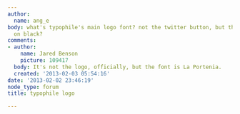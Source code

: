 ```yaml
---
author:
  name: ang_e
body: what's typophile's main logo font? not the twitter button, but the main white
  on black?
comments:
- author:
    name: Jared Benson
    picture: 109417
  body: It's not the logo, officially, but the font is La Portenia.
  created: '2013-02-03 05:54:16'
date: '2013-02-02 23:46:19'
node_type: forum
title: typophile logo

---
```

